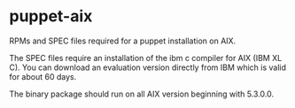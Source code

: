puppet-aix
==========

RPMs and SPEC files required for a puppet installation on AIX.

The SPEC files require an installation of the ibm c compiler for AIX
(IBM XL C). You can download an evaluation version directly from IBM
which is valid for about 60 days.

The binary package should run on all AIX version beginning with
5.3.0.0.
